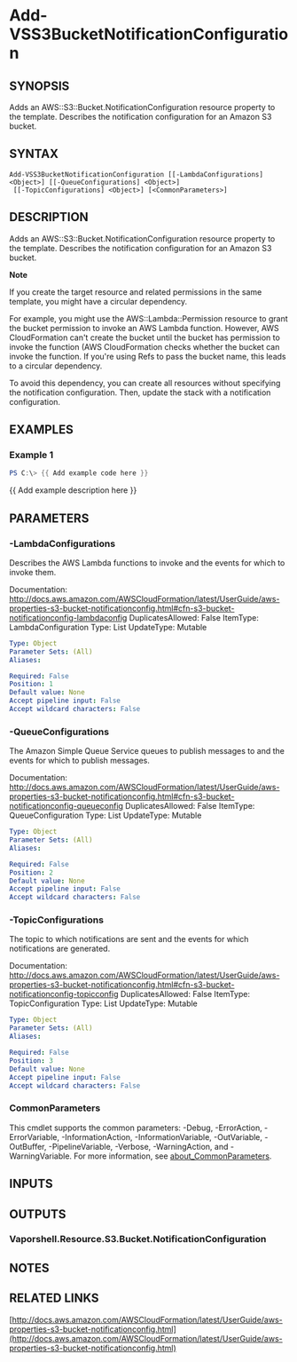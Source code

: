 # Add-VSS3BucketNotificationConfiguration

## SYNOPSIS
Adds an AWS::S3::Bucket.NotificationConfiguration resource property to the template.
Describes the notification configuration for an Amazon S3 bucket.

## SYNTAX

```
Add-VSS3BucketNotificationConfiguration [[-LambdaConfigurations] <Object>] [[-QueueConfigurations] <Object>]
 [[-TopicConfigurations] <Object>] [<CommonParameters>]
```

## DESCRIPTION
Adds an AWS::S3::Bucket.NotificationConfiguration resource property to the template.
Describes the notification configuration for an Amazon S3 bucket.

**Note**

If you create the target resource and related permissions in the same template, you might have a circular dependency.

For example, you might use the AWS::Lambda::Permission resource to grant the bucket permission to invoke an AWS Lambda function.
However, AWS CloudFormation can't create the bucket until the bucket has permission to invoke the function (AWS CloudFormation checks whether the bucket can invoke the function.
If you're using Refs to pass the bucket name, this leads to a circular dependency.

To avoid this dependency, you can create all resources without specifying the notification configuration.
Then, update the stack with a notification configuration.

## EXAMPLES

### Example 1
```powershell
PS C:\> {{ Add example code here }}
```

{{ Add example description here }}

## PARAMETERS

### -LambdaConfigurations
Describes the AWS Lambda functions to invoke and the events for which to invoke them.

Documentation: http://docs.aws.amazon.com/AWSCloudFormation/latest/UserGuide/aws-properties-s3-bucket-notificationconfig.html#cfn-s3-bucket-notificationconfig-lambdaconfig
DuplicatesAllowed: False
ItemType: LambdaConfiguration
Type: List
UpdateType: Mutable

```yaml
Type: Object
Parameter Sets: (All)
Aliases:

Required: False
Position: 1
Default value: None
Accept pipeline input: False
Accept wildcard characters: False
```

### -QueueConfigurations
The Amazon Simple Queue Service queues to publish messages to and the events for which to publish messages.

Documentation: http://docs.aws.amazon.com/AWSCloudFormation/latest/UserGuide/aws-properties-s3-bucket-notificationconfig.html#cfn-s3-bucket-notificationconfig-queueconfig
DuplicatesAllowed: False
ItemType: QueueConfiguration
Type: List
UpdateType: Mutable

```yaml
Type: Object
Parameter Sets: (All)
Aliases:

Required: False
Position: 2
Default value: None
Accept pipeline input: False
Accept wildcard characters: False
```

### -TopicConfigurations
The topic to which notifications are sent and the events for which notifications are generated.

Documentation: http://docs.aws.amazon.com/AWSCloudFormation/latest/UserGuide/aws-properties-s3-bucket-notificationconfig.html#cfn-s3-bucket-notificationconfig-topicconfig
DuplicatesAllowed: False
ItemType: TopicConfiguration
Type: List
UpdateType: Mutable

```yaml
Type: Object
Parameter Sets: (All)
Aliases:

Required: False
Position: 3
Default value: None
Accept pipeline input: False
Accept wildcard characters: False
```

### CommonParameters
This cmdlet supports the common parameters: -Debug, -ErrorAction, -ErrorVariable, -InformationAction, -InformationVariable, -OutVariable, -OutBuffer, -PipelineVariable, -Verbose, -WarningAction, and -WarningVariable. For more information, see [about_CommonParameters](http://go.microsoft.com/fwlink/?LinkID=113216).

## INPUTS

## OUTPUTS

### Vaporshell.Resource.S3.Bucket.NotificationConfiguration
## NOTES

## RELATED LINKS

[http://docs.aws.amazon.com/AWSCloudFormation/latest/UserGuide/aws-properties-s3-bucket-notificationconfig.html](http://docs.aws.amazon.com/AWSCloudFormation/latest/UserGuide/aws-properties-s3-bucket-notificationconfig.html)

